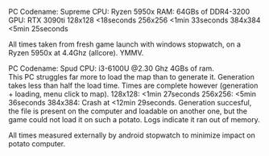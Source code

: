 PC Codename: Supreme
CPU: Ryzen 5950x
RAM: 64GBs of DDR4-3200
GPU: RTX 3090ti
128x128 <18seconds
256x256 <1min 33seconds
384x384 <5min 25seconds

All times taken from fresh game launch with windows stopwatch, on a Ryzen 5950x at 4.4Ghz (allcore).  YMMV.

PC Codename: Spud
CPU: i3-6100U @2.30 Ghz
4GBs of ram.  
This PC struggles far more to load the map than to generate it.  Generation takes less than half the load time.  Times are complete however (generation + loading, menu click to map).
128x128: <1min 27seconds
256x256: <5min 36seconds
384x384: Crash at <12min 29seconds.  Generation succesful, the file is present on the computer and loadable on another one, but the game could not load it on such a potato.  Logs indicate it ran out of memory.

All times measured externally by android stopwatch to minimize impact on potato computer.
